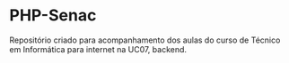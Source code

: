 # PHP-Senac
Repositório criado para acompanhamento dos aulas do curso de Técnico em Informática para internet na UC07, backend.
